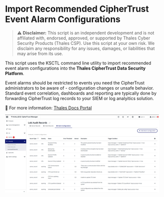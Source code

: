 # Import Recommended CipherTrust Event Alarm Configurations

> ⚠️ **Disclaimer:** This script is an independent development and is not affiliated with, endorsed, approved, or supported by Thales Cyber Security Products (Thales CSP). Use this script at your own risk. We disclaim any responsibility for any issues, damages, or liabilities that may arise from its use.

This script uses the KSCTL command line utility to import recommended event alarm configurations into the **Thales CipherTrust Data Security Platform**. 

Event alarms should be restricted to events you need the CipherTrust administrators to be aware of - configuration changes or unsafe behavior. Standard event correlation, dashboards and reporting are typically done by forwarding CipherTrust log records to your SIEM or log analyitics solution. 

🔗 For more information: [Thales Docs Portal](https://thalesdocs.com/ctp/cm/latest/admin/cm_admin/monitoring/records/index.html#configuring-alarm-triggers-based-on-a-record)

![Alt text](./alarm-configs.png)



